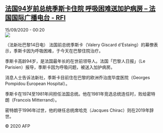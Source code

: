 <!--1600134909000-->
[法国94岁前总统季斯卡住院 呼吸困难送加护病房 – 法国国际广播电台 - RFI](http://www.rfi.fr//cn/contenu/20200915-%E6%B3%95%E5%9B%BD94%E5%B2%81%E5%89%8D%E6%80%BB%E7%BB%9F%E5%AD%A3%E6%96%AF%E5%8D%A1%E4%BD%8F%E9%99%A2-%E5%91%BC%E5%90%B8%E5%9B%B0%E9%9A%BE%E9%80%81%E5%8A%A0%E6%8A%A4%E7%97%85%E6%88%BF)
------

<div>15/09/2020 - 00:20</div><img src="https://s.rfi.fr/media/display/614e134c-f6db-11ea-ac7b-005056a98db9/w:310/p:16x9/int0003b.200915062008.jpg"><div class="t-content__body u-clearfix"><p>（法新社巴黎14日电）    法国前总统季斯卡（Valery Giscard d'Estaing）的幕僚表示，季斯卡因为呼吸困难，于今天在巴黎住院治疗。</p><p>    季斯卡高龄94岁，是法国最年长的在世前领导人。法国「巴黎人日报」（Le Parisien）报导，季斯卡因为呼吸问题，被送入加护病房。</p><p>    消息人士告诉法新社，季斯卡目前住在巴黎的欧洲乔治庞毕度医院（Georges Pompidou European Hospital）。</p><p>    季斯卡在1974至1981年间担任法国总统。他在1981年竞选总统连任时，败给密特朗（Francois Mitterrand）。</p><p>    密特朗于1996年过世，他的继任总统席哈克（Jacques Chirac）则在2019年辞世。</p><p class="t-copyright">© 2020 AFP</p>        </div>
